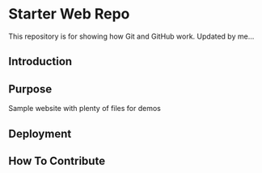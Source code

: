 # Starter Web Repo

This repository is for showing how Git and GitHub work. Updated by me...

## Introduction

## Purpose

Sample website with plenty of files for demos

## Deployment

## How To Contribute
